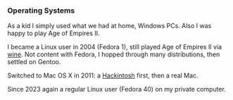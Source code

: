### Operating Systems

As a kid I simply used what we had at home, Windows PCs. Also I was happy to play Age of Empires II.

I became a Linux user in 2004 (Fedora 1), still played Age of Empires II via [wine](https://www.winehq.org/).
Not content with Fedora, I hopped through many distributions, then settled on Gentoo.

Switched to Mac OS X in 2011: a [Hackintosh](https://en.wikipedia.org/wiki/Hackintosh) first, then a real Mac.

Since 2023 again a regular Linux user (Fedora 40) on my private computer.